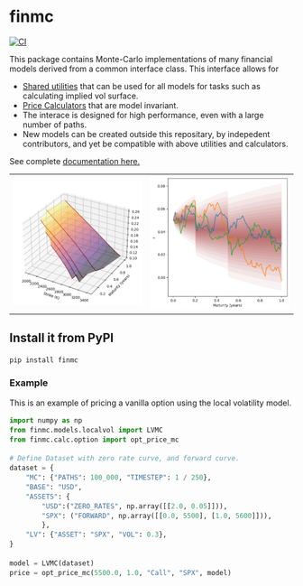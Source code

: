# finmc

[![CI](https://github.com/finlib/finmc/actions/workflows/main.yml/badge.svg)](https://github.com/finlib/finmc/actions/workflows/main.yml)

This package contains Monte-Carlo implementations of many financial models derived from a common interface class. This interface allows for

 - [Shared utilities](https://finlib.github.io/finmc/utilities/) that can be used for all models for tasks such as calculating implied vol surface.
 - [Price Calculators](https://finlib.github.io/finmc/calculators/) that are model invariant.
 - The interace is designed for high performance, even with a large number of paths.
 - New models can be created outside this repositary, by indepedent contributors, and yet be compatible with above utilities and calculators.

See complete [documentation here.](https://finlib.github.io/finmc/)

<table>
<tr>
<td> <img src="https://raw.githubusercontent.com/finlib/finmc/main/images/impliedvol.png" alt="implied vol"/> </td>
<td> <img src="https://raw.githubusercontent.com/finlib/finmc/main/images/rate_mc.png" alt="rate mc"/> </td>
</tr>
</table>

## Install it from PyPI

```bash
pip install finmc
```

### Example
This is an example of pricing a vanilla option using the local volatility model.

```py
import numpy as np
from finmc.models.localvol import LVMC
from finmc.calc.option import opt_price_mc

# Define Dataset with zero rate curve, and forward curve.
dataset = {
    "MC": {"PATHS": 100_000, "TIMESTEP": 1 / 250},
    "BASE": "USD",
    "ASSETS": {
        "USD":("ZERO_RATES", np.array([[2.0, 0.05]])),
        "SPX": ("FORWARD", np.array([[0.0, 5500], [1.0, 5600]])),
        },
    "LV": {"ASSET": "SPX", "VOL": 0.3},
}

model = LVMC(dataset)
price = opt_price_mc(5500.0, 1.0, "Call", "SPX", model)
```
